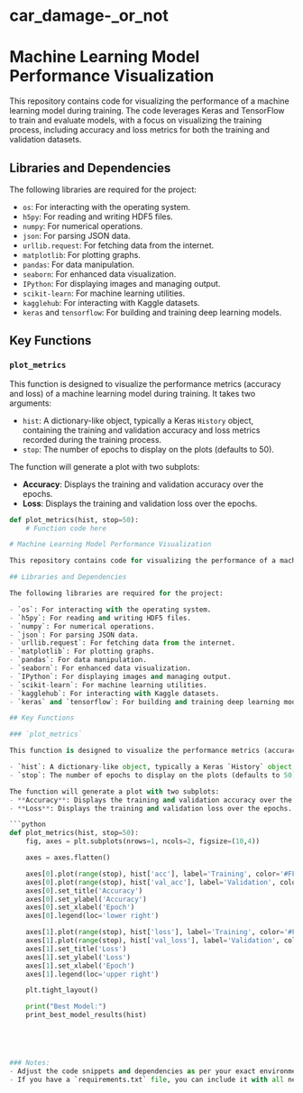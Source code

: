 # car_damage-_or_not

# Machine Learning Model Performance Visualization

This repository contains code for visualizing the performance of a machine learning model during training. The code leverages Keras and TensorFlow to train and evaluate models, with a focus on visualizing the training process, including accuracy and loss metrics for both the training and validation datasets.

## Libraries and Dependencies

The following libraries are required for the project:

- `os`: For interacting with the operating system.
- `h5py`: For reading and writing HDF5 files.
- `numpy`: For numerical operations.
- `json`: For parsing JSON data.
- `urllib.request`: For fetching data from the internet.
- `matplotlib`: For plotting graphs.
- `pandas`: For data manipulation.
- `seaborn`: For enhanced data visualization.
- `IPython`: For displaying images and managing output.
- `scikit-learn`: For machine learning utilities.
- `kagglehub`: For interacting with Kaggle datasets.
- `keras` and `tensorflow`: For building and training deep learning models.

## Key Functions

### `plot_metrics`

This function is designed to visualize the performance metrics (accuracy and loss) of a machine learning model during training. It takes two arguments:

- `hist`: A dictionary-like object, typically a Keras `History` object, containing the training and validation accuracy and loss metrics recorded during the training process.
- `stop`: The number of epochs to display on the plots (defaults to 50).

The function will generate a plot with two subplots:
- **Accuracy**: Displays the training and validation accuracy over the epochs.
- **Loss**: Displays the training and validation loss over the epochs.

```python
def plot_metrics(hist, stop=50):
    # Function code here

# Machine Learning Model Performance Visualization

This repository contains code for visualizing the performance of a machine learning model during training. The code leverages Keras and TensorFlow to train and evaluate models, with a focus on visualizing the training process, including accuracy and loss metrics for both the training and validation datasets.

## Libraries and Dependencies

The following libraries are required for the project:

- `os`: For interacting with the operating system.
- `h5py`: For reading and writing HDF5 files.
- `numpy`: For numerical operations.
- `json`: For parsing JSON data.
- `urllib.request`: For fetching data from the internet.
- `matplotlib`: For plotting graphs.
- `pandas`: For data manipulation.
- `seaborn`: For enhanced data visualization.
- `IPython`: For displaying images and managing output.
- `scikit-learn`: For machine learning utilities.
- `kagglehub`: For interacting with Kaggle datasets.
- `keras` and `tensorflow`: For building and training deep learning models.

## Key Functions

### `plot_metrics`

This function is designed to visualize the performance metrics (accuracy and loss) of a machine learning model during training. It takes two arguments:

- `hist`: A dictionary-like object, typically a Keras `History` object, containing the training and validation accuracy and loss metrics recorded during the training process.
- `stop`: The number of epochs to display on the plots (defaults to 50).

The function will generate a plot with two subplots:
- **Accuracy**: Displays the training and validation accuracy over the epochs.
- **Loss**: Displays the training and validation loss over the epochs.

```python
def plot_metrics(hist, stop=50):
    fig, axes = plt.subplots(nrows=1, ncols=2, figsize=(10,4))

    axes = axes.flatten()

    axes[0].plot(range(stop), hist['acc'], label='Training', color='#FF533D')
    axes[0].plot(range(stop), hist['val_acc'], label='Validation', color='#03507E')
    axes[0].set_title('Accuracy')
    axes[0].set_ylabel('Accuracy')
    axes[0].set_xlabel('Epoch')
    axes[0].legend(loc='lower right')

    axes[1].plot(range(stop), hist['loss'], label='Training', color='#FF533D')
    axes[1].plot(range(stop), hist['val_loss'], label='Validation', color='#03507E')
    axes[1].set_title('Loss')
    axes[1].set_ylabel('Loss')
    axes[1].set_xlabel('Epoch')
    axes[1].legend(loc='upper right')

    plt.tight_layout()

    print("Best Model:")
    print_best_model_results(hist)





### Notes:
- Adjust the code snippets and dependencies as per your exact environment and requirements.
- If you have a `requirements.txt` file, you can include it with all necessary dependencies for easy installation.
